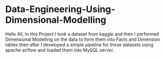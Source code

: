 # Data-Engineering-Using-Dimensional-Modelling
Hello All, In this Project I took a dataset from kaggle and then I performed Dimensional Modelling on the data to form them into Facts and Dimension tables then after I developed a simple pipeline for these datasets using apache airflow and loaded them into MySQL server.
